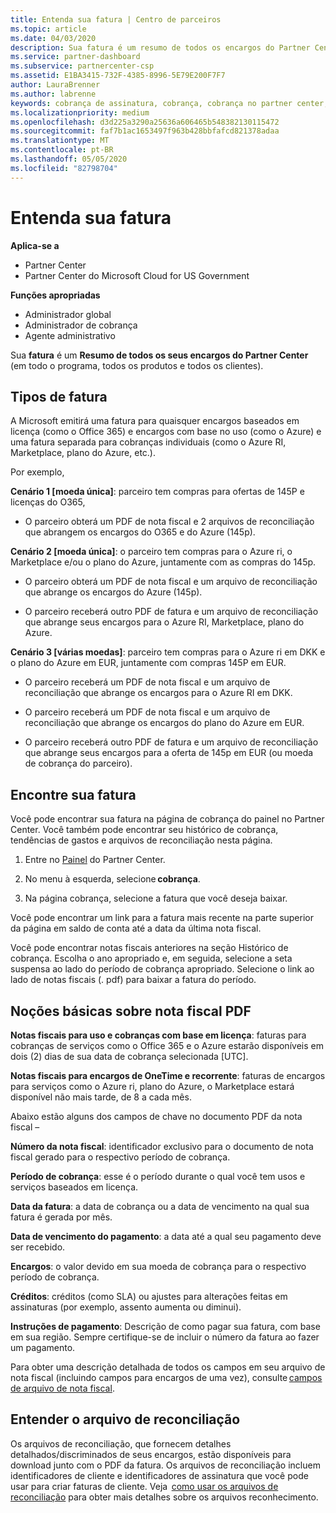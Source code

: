 ```yaml
---
title: Entenda sua fatura | Centro de parceiros
ms.topic: article
ms.date: 04/03/2020
description: Sua fatura é um resumo de todos os encargos do Partner Center (em todo o programa, produtos e clientes) para o período mensal atual.
ms.service: partner-dashboard
ms.subservice: partnercenter-csp
ms.assetid: E1BA3415-732F-4385-8996-5E79E200F7F7
author: LauraBrenner
ms.author: labrenne
keywords: cobrança de assinatura, cobrança, cobrança no partner center, ler minha cobrança, fatura, fatura do partner center, fatura do CSP, onde está minha cobrança?
ms.localizationpriority: medium
ms.openlocfilehash: d3d225a3290a25636a606465b548382130115472
ms.sourcegitcommit: faf7b1ac1653497f963b428bbfafcd821378adaa
ms.translationtype: MT
ms.contentlocale: pt-BR
ms.lasthandoff: 05/05/2020
ms.locfileid: "82798704"
---
```

# <a name="understand-your-bill"></a>Entenda sua fatura

**Aplica-se a**

- Partner Center
- Partner Center do Microsoft Cloud for US Government

**Funções apropriadas**

- Administrador global
- Administrador de cobrança
- Agente administrativo


Sua **fatura** é um **Resumo de todos os seus encargos do Partner Center** (em todo o programa, todos os produtos e todos os clientes). 

## <a name="invoice-types"></a>Tipos de fatura

A Microsoft emitirá uma fatura para quaisquer encargos baseados em licença (como o Office 365) e encargos com base no uso (como o Azure) e uma fatura separada para cobranças individuais (como o Azure RI, Marketplace, plano do Azure, etc.). 

Por exemplo,  

**Cenário 1 [moeda única]**: parceiro tem compras para ofertas de 145P e licenças do O365,  

- O parceiro obterá um PDF de nota fiscal e 2 arquivos de reconciliação que abrangem os encargos do O365 e do Azure (145p).  

**Cenário 2 [moeda única]**: o parceiro tem compras para o Azure ri, o Marketplace e/ou o plano do Azure, juntamente com as compras do 145p. 

- O parceiro obterá um PDF de nota fiscal e um arquivo de reconciliação que abrange os encargos do Azure (145p). 

- O parceiro receberá outro PDF de fatura e um arquivo de reconciliação que abrange seus encargos para o Azure RI, Marketplace, plano do Azure. 

**Cenário 3 [várias moedas]**: parceiro tem compras para o Azure ri em DKK e o plano do Azure em EUR, juntamente com compras 145P em EUR. 

- O parceiro receberá um PDF de nota fiscal e um arquivo de reconciliação que abrange os encargos para o Azure RI em DKK. 

- O parceiro receberá um PDF de nota fiscal e um arquivo de reconciliação que abrange os encargos do plano do Azure em EUR. 

- O parceiro receberá outro PDF de fatura e um arquivo de reconciliação que abrange seus encargos para a oferta de 145p em EUR (ou moeda de cobrança do parceiro). 

## <a name="find-your-bill"></a>Encontre sua fatura 

Você pode encontrar sua fatura na página de cobrança do painel no Partner Center. Você também pode encontrar seu histórico de cobrança, tendências de gastos e arquivos de reconciliação nesta página. 

1. Entre no [Painel](https://partner.microsoft.com/dashboard/home) do Partner Center. 

2. No menu à esquerda, selecione **cobrança**. 

3. Na página cobrança, selecione a fatura que você deseja baixar. 

Você pode encontrar um link para a fatura mais recente na parte superior da página em saldo de conta até a data da última nota fiscal. 

Você pode encontrar notas fiscais anteriores na seção Histórico de cobrança. Escolha o ano apropriado e, em seguida, selecione a seta suspensa ao lado do período de cobrança apropriado. Selecione o link ao lado de notas fiscais (. pdf) para baixar a fatura do período. 

## <a name="understanding-invoice-pdf"></a>Noções básicas sobre nota fiscal PDF 

**Notas fiscais para uso e cobranças com base em licença**: faturas para cobranças de serviços como o Office 365 e o Azure estarão disponíveis em dois (2) dias de sua data de cobrança selecionada [UTC].  

**Notas fiscais para encargos de OneTime e recorrente**: faturas de encargos para serviços como o Azure ri, plano do Azure, o Marketplace estará disponível não mais tarde, de 8 a cada mês.  

Abaixo estão alguns dos campos de chave no documento PDF da nota fiscal – 

**Número da nota fiscal**: identificador exclusivo para o documento de nota fiscal gerado para o respectivo período de cobrança. 

**Período de cobrança**: esse é o período durante o qual você tem usos e serviços baseados em licença. 

**Data da fatura**: a data de cobrança ou a data de vencimento na qual sua fatura é gerada por mês. 

**Data de vencimento do pagamento**: a data até a qual seu pagamento deve ser recebido. 

**Encargos**: o valor devido em sua moeda de cobrança para o respectivo período de cobrança. 

**Créditos**: créditos (como SLA) ou ajustes para alterações feitas em assinaturas (por exemplo, assento aumenta ou diminui). 

**Instruções de pagamento**: Descrição de como pagar sua fatura, com base em sua região. Sempre certifique-se de incluir o número da fatura ao fazer um pagamento. 

Para obter uma descrição detalhada de todos os campos em seu arquivo de nota fiscal (incluindo campos para encargos de uma vez), consulte [campos de arquivo de nota fiscal](invoice-file.md). 

## <a name="understand-reconciliation-file"></a>Entender o arquivo de reconciliação 

 Os arquivos de reconciliação, que fornecem detalhes detalhados/discriminados de seus encargos, estão disponíveis para download junto com o PDF da fatura. Os arquivos de reconciliação incluem identificadores de cliente e identificadores de assinatura que você pode usar para criar faturas de cliente. Veja  [como usar os arquivos de reconciliação](use-the-reconciliation-files.md) para obter mais detalhes sobre os arquivos reconhecimento. 




























